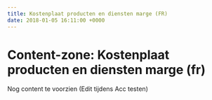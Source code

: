 ```yaml
---
title: Kostenplaat producten en diensten marge (FR)
date: 2018-01-05 16:11:00 +0000
---
```

# Content-zone: Kostenplaat producten en diensten marge (fr)

Nog content te voorzien (Edit tijdens Acc testen)